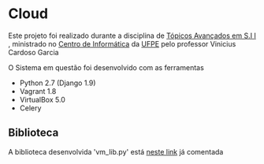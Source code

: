# Cloud

Este projeto foi realizado durante a disciplina de [Tópicos Avançados em S.I I](https://docs.google.com/document/d/1rLOtqYXsZwQ9-uRd1pgjqCE1ymWT-4q9e5ED4sWcLys/edit)
, ministrado no [Centro de Informática](http://www2.cin.ufpe.br/site/index.php) da [UFPE](https://www.ufpe.br/ufpenova/)
pelo professor Vinicius Cardoso Garcia

O Sistema em questão foi desenvolvido com as ferramentas

  - Python 2.7 (Django 1.9)
  - Vagrant 1.8
  - VirtualBox 5.0
  - Celery

Biblioteca
----------------

A biblioteca desenvolvida 'vm_lib.py' está [neste link](https://github.com/uchoavaz/cloud/blob/master/cloud/vm/vm_lib.py) já comentada
